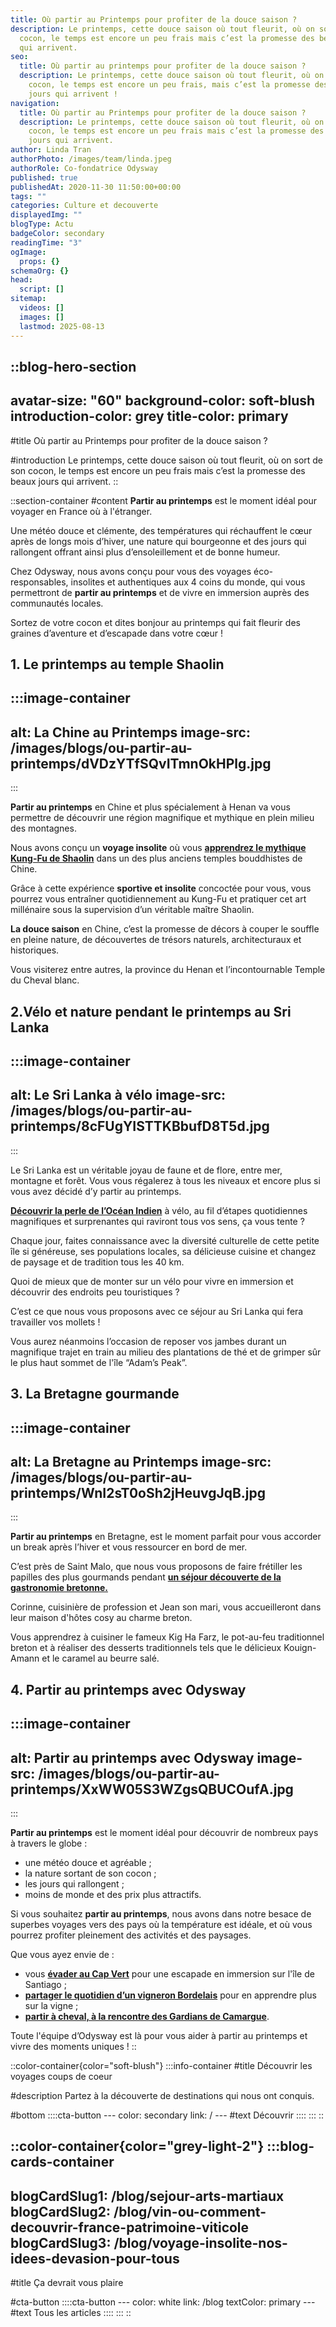 ```yaml
---
title: Où partir au Printemps pour profiter de la douce saison ?
description: Le printemps, cette douce saison où tout fleurit, où on sort de son
  cocon, le temps est encore un peu frais mais c’est la promesse des beaux jours
  qui arrivent.
seo:
  title: Où partir au printemps pour profiter de la douce saison ?
  description: Le printemps, cette douce saison où tout fleurit, où on sort de son
    cocon, le temps est encore un peu frais, mais c’est la promesse des beaux
    jours qui arrivent !
navigation:
  title: Où partir au Printemps pour profiter de la douce saison ?
  description: Le printemps, cette douce saison où tout fleurit, où on sort de son
    cocon, le temps est encore un peu frais mais c’est la promesse des beaux
    jours qui arrivent.
author: Linda Tran
authorPhoto: /images/team/linda.jpeg
authorRole: Co-fondatrice Odysway
published: true
publishedAt: 2020-11-30 11:50:00+00:00
tags: ""
categories: Culture et decouverte
displayedImg: ""
blogType: Actu
badgeColor: secondary
readingTime: "3"
ogImage:
  props: {}
schemaOrg: {}
head:
  script: []
sitemap:
  videos: []
  images: []
  lastmod: 2025-08-13
---
```


::blog-hero-section
---
avatar-size: "60"
background-color: soft-blush
introduction-color: grey
title-color: primary
---
#title
Où partir au Printemps pour profiter de la douce saison ?

#introduction
Le printemps, cette douce saison où tout fleurit, où on sort de son cocon, le temps est encore un peu frais mais c’est la promesse des beaux jours qui arrivent.
::

::section-container
#content
**Partir au printemps** est le moment idéal pour voyager en France où à l'étranger.

Une météo douce et clémente, des températures qui réchauffent le cœur après de longs mois d’hiver, une nature qui bourgeonne et des jours qui rallongent offrant ainsi plus d’ensoleillement et de bonne humeur.

Chez Odysway, nous avons conçu pour vous des voyages éco-responsables, insolites et authentiques aux 4 coins du monde, qui vous permettront de **partir au printemps** et de vivre en immersion auprès des communautés locales.

Sortez de votre cocon et dites bonjour au printemps qui fait fleurir des graines d’aventure et d’escapade dans votre cœur !

## **1. Le printemps au temple Shaolin**

  :::image-container
  ---
  alt: La Chine au Printemps
  image-src: /images/blogs/ou-partir-au-printemps/dVDzYTfSQvITmnOkHPlg.jpg
  ---
  :::

**Partir au printemps** en Chine et plus spécialement à Henan va vous permettre de découvrir une région magnifique et mythique en plein milieu des montagnes.

Nous avons conçu un **voyage insolite** où vous [**apprendrez le mythique Kung-Fu de Shaolin**](https://odysway.com/voyages/kung-fu-temple-shaolin-chine?utm_source=SEO\&utm_medium=thematique\&utm_campaign=partir_printemps) dans un des plus anciens temples bouddhistes de Chine.

Grâce à cette expérience **sportive et insolite** concoctée pour vous, vous pourrez vous entraîner quotidiennement au Kung-Fu et pratiquer cet art millénaire sous la supervision d’un véritable maître Shaolin. 

**La douce saison** en Chine, c’est la promesse de décors à couper le souffle en pleine nature, de découvertes de trésors naturels, architecturaux et historiques.

Vous visiterez entre autres, la province du Henan et l’incontournable Temple du Cheval blanc.

## 2.Vélo et nature pendant le printemps au Sri Lanka

  :::image-container
  ---
  alt: Le Sri Lanka à vélo
  image-src: /images/blogs/ou-partir-au-printemps/8cFUgYISTTKBbufD8T5d.jpg
  ---
  :::

Le Sri Lanka est un véritable joyau de faune et de flore, entre mer, montagne et forêt. Vous vous régalerez à tous les niveaux et encore plus si vous avez décidé d’y partir au printemps.

[**Découvrir la perle de l’Océan Indien**](https://odysway.com/voyages/voyage-velo-sri-lanka?utm_source=SEO\&utm_medium=thematique\&utm_campaign=partir_printemps) à vélo, au fil d’étapes quotidiennes magnifiques et surprenantes qui raviront tous vos sens, ça vous tente ?

Chaque jour, faites connaissance avec la diversité culturelle de cette petite île si généreuse, ses populations locales, sa délicieuse cuisine et changez de paysage et de tradition tous les 40 km.

Quoi de mieux que de monter sur un vélo pour vivre en immersion et découvrir des endroits peu touristiques ?

C’est ce que nous vous proposons avec ce séjour au Sri Lanka qui fera travailler vos mollets !

Vous aurez néanmoins l’occasion de reposer vos jambes durant un magnifique trajet en train au milieu des plantations de thé et de grimper sûr le plus haut sommet de l'île “Adam’s Peak”.

## 3. La Bretagne gourmande

  :::image-container
  ---
  alt: La Bretagne au Printemps
  image-src: /images/blogs/ou-partir-au-printemps/WnI2sT0oSh2jHeuvgJqB.jpg
  ---
  :::

**Partir au printemps** en Bretagne, est le moment parfait pour vous accorder un break après l’hiver et vous ressourcer en bord de mer.

C’est près de Saint Malo, que nous vous proposons de faire frétiller les papilles des plus gourmands pendant [**un séjour découverte de la gastronomie bretonne.**](https://odysway.com/voyages/decouvrez-les-secrets-de-la-gastronomie-bretonne?utm_source=SEO\&utm_medium=thematique\&utm_campaign=partir_printemps)

Corinne, cuisinière de profession et Jean son mari, vous accueilleront dans leur maison d'hôtes cosy au charme breton.

Vous apprendrez à cuisiner le fameux Kig Ha Farz, le pot-au-feu traditionnel breton et à réaliser des desserts traditionnels tels que le délicieux Kouign-Amann et le caramel au beurre salé.

## 4. Partir au printemps avec Odysway

  :::image-container
  ---
  alt: Partir au printemps avec Odysway
  image-src: /images/blogs/ou-partir-au-printemps/XxWW05S3WZgsQBUCOufA.jpg
  ---
  :::

**Partir au printemps** est le moment idéal pour découvrir de nombreux pays à travers le globe :

- une météo douce et agréable ; 
- la nature sortant de son cocon ; 
- les jours qui rallongent ; 
- moins de monde et des prix plus attractifs.

Si vous souhaitez **partir au printemps**, nous avons dans notre besace de superbes voyages vers des pays où la température est idéale, et où vous pourrez profiter pleinement des activités et des paysages.

Que vous ayez envie de :

- vous [**évader au Cap Vert**](https://odysway.com/voyages/immersion-cap-vert?utm_source=SEO\&utm_medium=thematique\&utm_campaign=partir_printemps) pour une escapade en immersion sur l'île de Santiago ; 
- [**partager le quotidien d’un vigneron Bordelais**](https://odysway.com/voyages/sejour-oenologie-vignoble-bordeaux?utm_source=SEO\&utm_medium=thematique\&utm_campaign=partir_printemps) pour en apprendre plus sur la vigne ;
- [**partir à cheval, à la rencontre des Gardians de Camargue**](https://odysway.com/voyages/gardian-camargue-cheval?utm_source=SEO\&utm_medium=thematique\&utm_campaign=partir_printemps). 

Toute l'équipe d’Odysway est là pour vous aider à partir au printemps et vivre des moments uniques !
::

::color-container{color="soft-blush"}
  :::info-container
  #title
  Découvrir les voyages coups de coeur
  
  #description
  Partez à la découverte de destinations qui nous ont conquis.
  
  #bottom
    ::::cta-button
    ---
    color: secondary
    link: /
    ---
    #text
    Découvrir
    ::::
  :::
::

::color-container{color="grey-light-2"}
  :::blog-cards-container
  ---
  blogCardSlug1: /blog/sejour-arts-martiaux
  blogCardSlug2: /blog/vin-ou-comment-decouvrir-france-patrimoine-viticole
  blogCardSlug3: /blog/voyage-insolite-nos-idees-devasion-pour-tous
  ---
  #title
  Ça devrait vous plaire
  
  #cta-button
    ::::cta-button
    ---
    color: white
    link: /blog
    textColor: primary
    ---
    #text
    Tous les articles
    ::::
  :::
::
